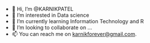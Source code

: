 - 👋 Hi, I’m @KARNIKPATEL
- 👀 I’m interested in Data science
- 🌱 I’m currently learning Information Technology and R
- 💞️ I’m looking to collaborate on ...
- 📫 You can reach me on karnikforever@gmail.com.

<!---
KARNIKPATEL/KARNIKPATEL is a ✨ special ✨ repository because its `README.md` (this file) appears on your GitHub profile.
You can click the Preview link to take a look at your changes.
--->
